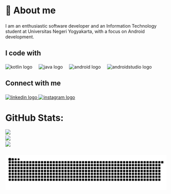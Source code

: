 <h1 align="left">💫 About me</h1>

###

<p align="left">I am an enthusiastic software developer and an Information Technology student at Universitas Negeri Yogyakarta, with a focus on Android development.</p>

###

<h2 align="left">I code with</h2>

###

<div align="left">
  <img src="https://cdn.jsdelivr.net/gh/devicons/devicon/icons/kotlin/kotlin-original.svg" height="40" alt="kotlin logo"  />
  <img width="12" />
  <img src="https://cdn.jsdelivr.net/gh/devicons/devicon/icons/java/java-original.svg" height="40" alt="java logo"  />
  <img width="12" />
  <img src="https://cdn.simpleicons.org/android/3DDC84" height="40" alt="android logo"  />
  <img width="12" />
  <img src="https://cdn.jsdelivr.net/gh/devicons/devicon/icons/androidstudio/androidstudio-original.svg" height="40" alt="androidstudio logo"  />
</div>

<h2 align="left">Connect with me</h2>

###

<div align="left">
  <a href="https://www.linkedin.com/in/helga-arya-prayoga/" target="_blank">
    <img src="https://raw.githubusercontent.com/maurodesouza/profile-readme-generator/master/src/assets/icons/social/linkedin/default.svg" width="52" height="40" alt="linkedin logo"  />
  </a>
  <a href="https://instagram.com/helga_prayoga" target="_blank">
    <img src="https://raw.githubusercontent.com/maurodesouza/profile-readme-generator/master/src/assets/icons/social/instagram/default.svg" width="52" height="40" alt="instagram logo"  />
  </a>
</div>

###

# GitHub Stats:
![](https://github-readme-stats.vercel.app/api?username=helgaprayoga&theme=city_lights&hide_border=true&include_all_commits=false&count_private=false)<br/>
![](https://nirzak-streak-stats.vercel.app/?user=helgaprayoga&theme=city_lights&hide_border=true)<br/>
![](https://github-readme-stats.vercel.app/api/top-langs/?username=helgaprayoga&theme=city_lights&hide_border=true&include_all_commits=false&count_private=false&layout=compact)

###

<img src="https://raw.githubusercontent.com/helgaprayoga/helgaprayoga/output/snake.svg" alt="Snake animation" />

###